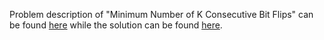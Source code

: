 Problem description of "Minimum Number of K Consecutive Bit Flips" can be found [here](https://leetcode.com/problems/minimum-number-of-k-consecutive-bit-flips/) while the solution can be found [here](https://github.com/aurimas13/Solutions-To-Problems/blob/main/LeetCode/Python%20Solutions/Minimum%20Number%20of%20K%20Consecutive%20Bit%20Flips/minimum.py).
